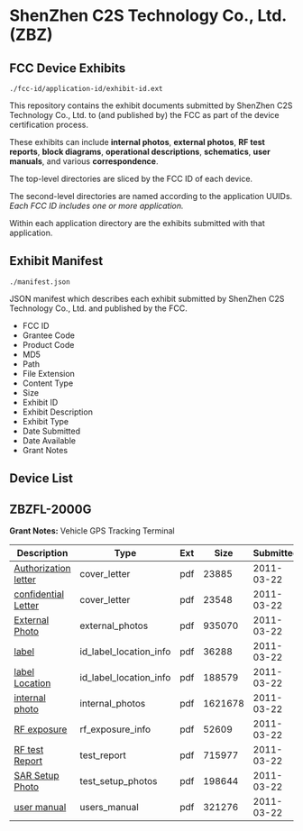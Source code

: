 # ShenZhen C2S Technology Co., Ltd. (ZBZ)
## FCC Device Exhibits

```
./fcc-id/application-id/exhibit-id.ext
```

This repository contains the exhibit documents submitted by ShenZhen C2S Technology Co., Ltd. to (and published by) the FCC as part of the device certification process.

These exhibits can include **internal photos**, **external photos**, **RF test reports**, **block diagrams**, **operational descriptions**, **schematics**, **user manuals**, and various **correspondence**.

The top-level directories are sliced by the FCC ID of each device.

The second-level directories are named according to the application UUIDs. *Each FCC ID includes one or more application.*

Within each application directory are the exhibits submitted with that application. 

## Exhibit Manifest

```
./manifest.json
```

JSON manifest which describes each exhibit submitted by ShenZhen C2S Technology Co., Ltd. and published by the FCC.

- FCC ID
- Grantee Code
- Product Code
- MD5
- Path
- File Extension
- Content Type
- Size
- Exhibit ID
- Exhibit Description
- Exhibit Type
- Date Submitted
- Date Available
- Grant Notes

## Device List
## ZBZFL-2000G
**Grant Notes:** Vehicle GPS Tracking Terminal

| Description | Type | Ext | Size | Submitted | Available |
| ----------- | ---- | --- | ---- | --------- | --------- |
| [Authorization letter](ZBZFL-2000G/efd204dd42b7a7510b3ab027549b7cd6/1435026.pdf) | cover_letter | pdf | 23885 | 2011-03-22 | 2011-03-22 |
| [confidential Letter](ZBZFL-2000G/efd204dd42b7a7510b3ab027549b7cd6/1435027.pdf) | cover_letter | pdf | 23548 | 2011-03-22 | 2011-03-22 |
| [External Photo](ZBZFL-2000G/efd204dd42b7a7510b3ab027549b7cd6/1435043.pdf) | external_photos | pdf | 935070 | 2011-03-22 | 2011-03-22 |
| [label](ZBZFL-2000G/efd204dd42b7a7510b3ab027549b7cd6/1435044.pdf) | id_label_location_info | pdf | 36288 | 2011-03-22 | 2011-03-22 |
| [label Location](ZBZFL-2000G/efd204dd42b7a7510b3ab027549b7cd6/1435045.pdf) | id_label_location_info | pdf | 188579 | 2011-03-22 | 2011-03-22 |
| [internal photo](ZBZFL-2000G/efd204dd42b7a7510b3ab027549b7cd6/1435046.pdf) | internal_photos | pdf | 1621678 | 2011-03-22 | 2011-03-22 |
| [RF exposure](ZBZFL-2000G/efd204dd42b7a7510b3ab027549b7cd6/1435047.pdf) | rf_exposure_info | pdf | 52609 | 2011-03-22 | 2011-03-22 |
| [RF test Report](ZBZFL-2000G/efd204dd42b7a7510b3ab027549b7cd6/1435048.pdf) | test_report | pdf | 715977 | 2011-03-22 | 2011-03-22 |
| [SAR Setup Photo](ZBZFL-2000G/efd204dd42b7a7510b3ab027549b7cd6/1435049.pdf) | test_setup_photos | pdf | 198644 | 2011-03-22 | 2011-03-22 |
| [user manual](ZBZFL-2000G/efd204dd42b7a7510b3ab027549b7cd6/1435050.pdf) | users_manual | pdf | 321276 | 2011-03-22 | 2011-03-22 |
